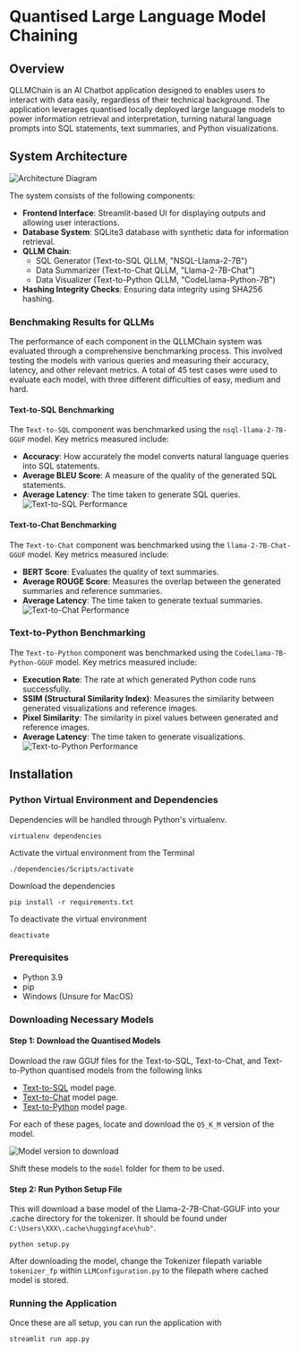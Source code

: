 # Quantised Large Language Model Chaining

## Overview

QLLMChain is an AI Chatbot application designed to enables users to interact with data easily, regardless of their technical background. The application leverages quantised locally deployed large language models to power information retrieval and interpretation, turning natural language prompts into SQL statements, text summaries, and Python visualizations.

## System Architecture

![Architecture Diagram](info/QLLMChaining_Architecture.png)

The system consists of the following components:
- **Frontend Interface**: Streamlit-based UI for displaying outputs and allowing user interactions.
- **Database System**: SQLite3 database with synthetic data for information retrieval.
- **QLLM Chain**:
  - SQL Generator (Text-to-SQL QLLM, "NSQL-Llama-2-7B")
  - Data Summarizer (Text-to-Chat QLLM, "Llama-2-7B-Chat")
  - Data Visualizer (Text-to-Python QLLM, "CodeLlama-Python-7B")
- **Hashing Integrity Checks**: Ensuring data integrity using SHA256 hashing.

### Benchmaking Results for QLLMs

The performance of each component in the QLLMChain system was evaluated through a comprehensive benchmarking process. This involved testing the models with various queries and measuring their accuracy, latency, and other relevant metrics. A total of 45 test cases were used to evaluate each model, with three different difficulties of easy, medium and hard. 

#### Text-to-SQL Benchmarking
The `Text-to-SQL` component was benchmarked using the `nsql-llama-2-7B-GGUF` model. Key metrics measured include:
- **Accuracy**: How accurately the model converts natural language queries into SQL statements.
- **Average BLEU Score**: A measure of the quality of the generated SQL statements.
- **Average Latency**: The time taken to generate SQL queries.
![Text-to-SQL Performance](info/Text-to-SQL_Performance.png)

#### Text-to-Chat Benchmarking
The `Text-to-Chat` component was benchmarked using the `llama-2-7B-Chat-GGUF` model. Key metrics measured include:
- **BERT Score**: Evaluates the quality of text summaries.
- **Average ROUGE Score**: Measures the overlap between the generated summaries and reference summaries.
- **Average Latency**: The time taken to generate textual summaries.
![Text-to-Chat Performance](info/Text-to-Chat_Performance.png)

### Text-to-Python Benchmarking
The `Text-to-Python` component was benchmarked using the `CodeLlama-7B-Python-GGUF` model. Key metrics measured include:
- **Execution Rate**: The rate at which generated Python code runs successfully.
- **SSIM (Structural Similarity Index)**: Measures the similarity between generated visualizations and reference images.
- **Pixel Similarity**: The similarity in pixel values between generated and reference images.
- **Average Latency**: The time taken to generate visualizations.
![Text-to-Python Performance](info/Text-to-Python_Performance.png)

## Installation
### Python Virtual Environment and Dependencies

Dependencies will be handled through Python's virtualenv. 
```
virtualenv dependencies
```
Activate the virtual environment from the Terminal
```
./dependencies/Scripts/activate
```
Download the dependencies
```
pip install -r requirements.txt
```
To deactivate the virtual environment
```
deactivate
```

### Prerequisites
- Python 3.9
- pip
- Windows (Unsure for MacOS)

### Downloading Necessary Models

#### Step 1: Download the Quantised Models

Download the raw GGUf files for the Text-to-SQL, Text-to-Chat, and Text-to-Python quantised models from the following links

* [Text-to-SQL](https://huggingface.co/TheBloke/nsql-llama-2-7B-GGUF) model page.
* [Text-to-Chat](https://https://huggingface.co/TheBloke/Llama-2-7B-Chat-GGUF) model page. 
* [Text-to-Python](https://https://huggingface.co/TheBloke/CodeLlama-7B-Python-GGUF) model page.

For each of these pages, locate and download the `Q5_K_M` version of the model.

![Model version to download](info/Wheretofindmodels.png)

Shift these models to the `model` folder for them to be used. 

#### Step 2: Run Python Setup File

This will download a base model of the Llama-2-7B-Chat-GGUF into your .cache directory for the tokenizer. It should be found under `C:\Users\XXX\.cache\huggingface\hub"`.
```
python setup.py
```
After downloading the model, change the Tokenizer filepath variable `tokenizer_fp` within `LLMConfiguration.py` to the filepath where cached model is stored. 

### Running the Application
Once these are all setup, you can run the application with
```
streamlit run app.py
```